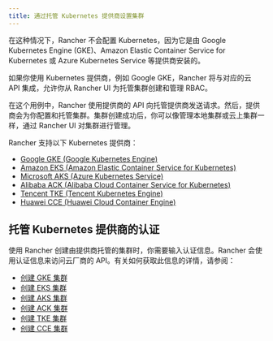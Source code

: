 ```yaml
---
title: 通过托管 Kubernetes 提供商设置集群
---
```


<head>
  <link rel="canonical" href="https://ranchermanager.docs.rancher.com/zh/how-to-guides/new-user-guides/kubernetes-clusters-in-rancher-setup/set-up-clusters-from-hosted-kubernetes-providers"/>
</head>

在这种情况下，Rancher 不会配置 Kubernetes，因为它是由 Google Kubernetes Engine (GKE)、Amazon Elastic Container Service for Kubernetes 或 Azure Kubernetes Service 等提供商安装的。

如果你使用 Kubernetes 提供商，例如 Google GKE，Rancher 将与对应的云 API 集成，允许你从 Rancher UI 为托管集群创建和管理 RBAC。

在这个用例中，Rancher 使用提供商的 API 向托管提供商发送请求。然后，提供商会为你配置和托管集群。集群创建成功后，你可以像管理本地集群或云上集群一样，通过 Rancher UI 对集群进行管理。

Rancher 支持以下 Kubernetes 提供商：

- [Google GKE (Google Kubernetes Engine)](https://cloud.google.com/kubernetes-engine/)
- [Amazon EKS (Amazon Elastic Container Service for Kubernetes)](https://aws.amazon.com/eks/)
- [Microsoft AKS (Azure Kubernetes Service)](https://azure.microsoft.com/en-us/services/kubernetes-service/)
- [Alibaba ACK (Alibaba Cloud Container Service for Kubernetes)](https://www.alibabacloud.com/product/kubernetes)
- [Tencent TKE (Tencent Kubernetes Engine)](https://intl.cloud.tencent.com/product/tke)
- [Huawei CCE (Huawei Cloud Container Engine)](https://www.huaweicloud.com/en-us/product/cce.html)

## 托管 Kubernetes 提供商的认证

使用 Rancher 创建由提供商托管的集群时，你需要输入认证信息。Rancher 会使用认证信息来访问云厂商的 API。有关如何获取此信息的详情，请参阅：

- [创建 GKE 集群](gke/gke.md)
- [创建 EKS 集群](eks/eks.md)
- [创建 AKS 集群](aks/aks.md)
- [创建 ACK 集群](../../how-to-guides/new-user-guides/kubernetes-clusters-in-rancher-setup/set-up-clusters-from-hosted-kubernetes-providers/alibaba.md)
- [创建 TKE 集群](../../how-to-guides/new-user-guides/kubernetes-clusters-in-rancher-setup/set-up-clusters-from-hosted-kubernetes-providers/tencent.md)
- [创建 CCE 集群](../../how-to-guides/new-user-guides/kubernetes-clusters-in-rancher-setup/set-up-clusters-from-hosted-kubernetes-providers/huawei.md)
